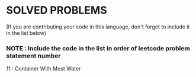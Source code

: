 # SOLVED PROBLEMS
(If you are contributing your code in this language, don't forget to include it in the list below)<br>
### NOTE : Include the code in the list in order of leetcode problem statement number

11 : Container With Most Water